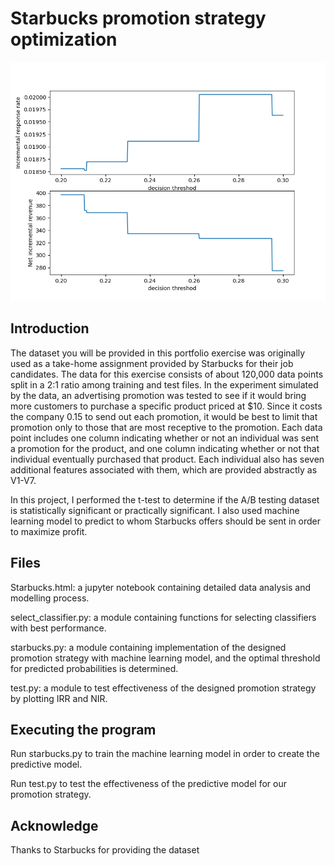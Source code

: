 # Starbucks promotion strategy optimization

![Image](figure/Figure_1.png)

## Introduction
The dataset you will be provided in this portfolio exercise was originally used as a take-home assignment provided by Starbucks for their job candidates. The data for this exercise consists of about 120,000 data points split in a 2:1 ratio among training and test files. In the experiment simulated by the data, an advertising promotion was tested to see if it would bring more customers to purchase a specific product priced at $10. Since it costs the company 0.15 to send out each promotion, it would be best to limit that promotion only to those that are most receptive to the promotion. Each data point includes one column indicating whether or not an individual was sent a promotion for the product, and one column indicating whether or not that individual eventually purchased that product. Each individual also has seven additional features associated with them, which are provided abstractly as V1-V7.

In this project,
I performed the t-test to determine if the A/B testing dataset is statistically significant or practically significant.
I also used machine learning model to predict to whom Starbucks offers should be sent in order to maximize profit.


## Files
Starbucks.html: a jupyter notebook containing detailed data analysis and modelling process.

select_classifier.py: a module containing functions for selecting classifiers with best performance.

starbucks.py: a module containing implementation of the designed promotion strategy with machine learning model, and the optimal threshold for predicted probabilities is determined.

test.py: a module to test effectiveness of the designed promotion strategy by plotting IRR and NIR.

## Executing the program
Run starbucks.py to train the machine learning model in order to create the predictive model. 

Run test.py to test the effectiveness of the predictive model for our promotion strategy.

## Acknowledge 
Thanks to Starbucks for providing the dataset
